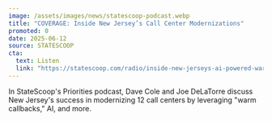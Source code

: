 ```yaml
---
image: /assets/images/news/statescoop-podcast.webp
title: "COVERAGE: Inside New Jersey’s Call Center Modernizations"
promoted: 0
date: 2025-06-12
source: STATESCOOP
cta:
  text: Listen
  link: "https://statescoop.com/radio/inside-new-jerseys-ai-powered-warm-callback-system/"
---
```

In StateScoop's Priorities podcast, Dave Cole and Joe DeLaTorre discuss New Jersey's success in modernizing 12 call centers by leveraging "warm callbacks," AI, and more.
